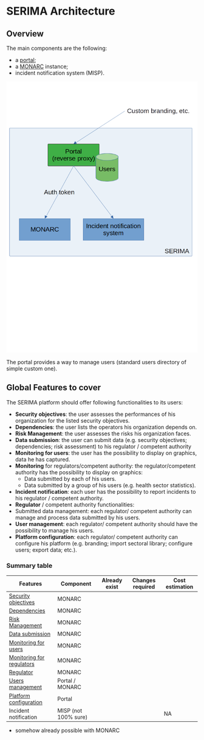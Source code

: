 # SERIMA Architecture

## Overview

The main components are the following:

- a [portal](portal.md);
- a [MONARC](monarc.md) instance;
- incident notification system (MISP).


![SERIMA architecture](architecture-serima.png)


The portal provides a way to manage users (standard users directory of simple
custom one).


## Global Features to cover

The SERIMA platform should offer following functionalities to its users:

- **Security objectives**: the user assesses the performances of his organization
  for the listed security objectives.
- **Dependencies**: the user lists the operators his organization depends on.
- **Risk Management**: the user assesses the risks his organization faces.
- **Data submission**: the user can submit data (e.g. security objectives;
  dependencies; risk assessment) to his regulator / competent authority
- **Monitoring for users**: the user has the possibility to display on graphics,
  data he has captured.
- **Monitoring** for regulators/competent authority: the regulator/competent authority
  has the possibility to display on graphics:
  - Data submitted by each of his users.
  - Data submitted by a group of his users (e.g. health sector statistics).
- **Incident notification**: each user has the possibility to report incidents to
  his regulator / competent authority.
- **Regulator** / competent authority functionalities:
 - Submitted data management: each regulator/ competent authority can manage and
   process data submitted by his users.
 - **User management**: each regulator/ competent authority should have the
   possibility to manage his users.
 - **Platform configuration**: each regulator/ competent authority can configure
   his platform (e.g. branding; import sectoral library; configure users; export data; etc.).


### Summary table

|    Features                                                        |  Component           | Already exist | Changes required | Cost estimation  |
|--------------------------------------------------------------------|----------------------|---------------|------------------|------------------|
| [Security objectives](features/objective.md)                       | MONARC               |               |                  |                  |
| [Dependencies](features/dependencies.md)                           | MONARC               |               |                  |                  |
| [Risk Management](features/risk.md)                                | MONARC               |               |                  |                  |
| [Data submission](features/data.md)                                | MONARC               |               |                  |                  |
| [Monitoring for users](features/monitoring-users.md)               | MONARC               |               |                  |                  |
| [Monitoring for regulators](features/monitoring-regulators.md)     | MONARC               |               |                  |                  |
| [Regulator](features/regulator.md)                                 | MONARC               |               |                  |                  |
| [Users management](features/.md)                                   | Portal / MONARC      |               |                  |                  |
| [Platform configuration](features/user-management.md)              | Portal               |               |                  |                  |
| Incident notification                                              | MISP (not 100% sure) |               |                  |      NA          |

* somehow already possible with MONARC
